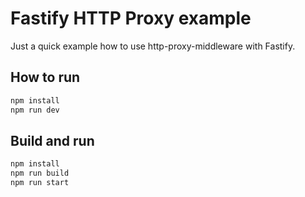 # Fastify HTTP Proxy example

Just a quick example how to use http-proxy-middleware with Fastify.

## How to run

```bash
npm install
npm run dev
```

## Build and run

```bash
npm install
npm run build
npm run start
```
